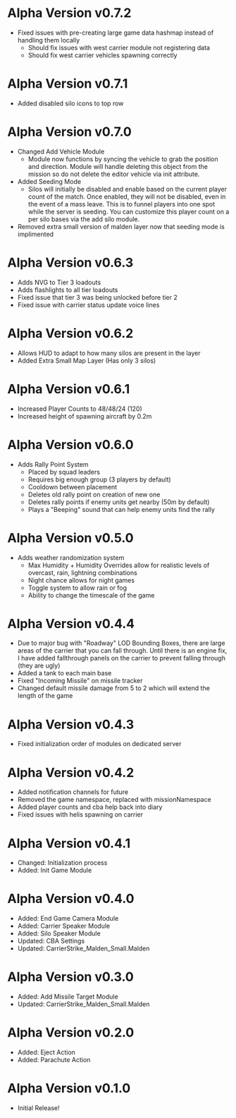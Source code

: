 # Alpha Version v0.7.2

- Fixed issues with pre-creating large game data hashmap instead of handling them locally
  - Should fix issues with west carrier module not registering data
  - Should fix west carrier vehicles spawning correctly

# Alpha Version v0.7.1

- Added disabled silo icons to top row

# Alpha Version v0.7.0

- Changed Add Vehicle Module
    - Module now functions by syncing the vehicle to grab the position and direction. Module will handle deleting this object from the mission so do not delete the editor vehicle via init attribute.
- Added Seeding Mode
    - Silos will initially be disabled and enable based on the current player count of the match. Once enabled, they will not be disabled, even in the event of a mass leave. This is to funnel players into one spot while the server is seeding. You can customize this player count on a per silo bases via the add silo module.
- Removed extra small version of malden layer now that seeding mode is implimented

# Alpha Version v0.6.3

- Adds NVG to Tier 3 loadouts
- Adds flashlights to all tier loadouts
- Fixed issue that tier 3 was being unlocked before tier 2
- Fixed issue with carrier status update voice lines

# Alpha Version v0.6.2

- Allows HUD to adapt to how many silos are present in the layer
- Added Extra Small Map Layer (Has only 3 silos)

# Alpha Version v0.6.1

- Increased Player Counts to 48/48/24 (120)
- Increased height of spawning aircraft by 0.2m

# Alpha Version v0.6.0

- Adds Rally Point System
    - Placed by squad leaders
    - Requires big enough group (3 players by default)
    - Cooldown between placement
    - Deletes old rally point on creation of new one
    - Deletes rally points if enemy units get nearby (50m by default)
    - Plays a "Beeping" sound that can help enemy units find the rally

# Alpha Version v0.5.0

- Adds weather randomization system
    - Max Humidity + Humidity Overrides allow for realistic levels of overcast, rain, lightning combinations
    - Night chance allows for night games
    - Toggle system to allow rain or fog
    - Ability to change the timescale of the game

# Alpha Version v0.4.4

- Due to major bug with "Roadway" LOD Bounding Boxes, there are large areas of the carrier that you can fall through. Until there is an engine fix, I have added fallthrough panels on the carrier to prevent falling through (they are ugly)
- Added a tank to each main base
- Fixed "Incoming Missile" on missile tracker
- Changed default missile damage from 5 to 2 which will extend the length of the game

# Alpha Version v0.4.3

- Fixed initialization order of modules on dedicated server

# Alpha Version v0.4.2

- Added notification channels for future
- Removed the game namespace, replaced with missionNamespace
- Added player counts and cba help back into diary
- Fixed issues with helis spawning on carrier

# Alpha Version v0.4.1

- Changed: Initialization process
- Added: Init Game Module

# Alpha Version v0.4.0

- Added: End Game Camera Module
- Added: Carrier Speaker Module
- Added: Silo Speaker Module
- Updated: CBA Settings
- Updated: CarrierStrike_Malden_Small.Malden

# Alpha Version v0.3.0

- Added: Add Missile Target Module
- Updated: CarrierStrike_Malden_Small.Malden

# Alpha Version v0.2.0

- Added: Eject Action
- Added: Parachute Action

# Alpha Version v0.1.0

- Initial Release!